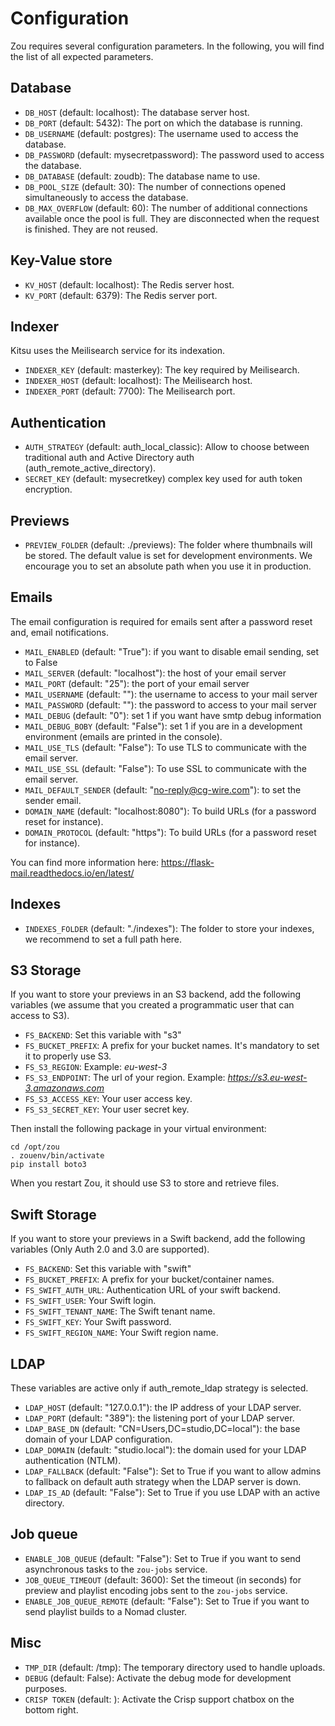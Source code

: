 # Configuration

Zou requires several configuration parameters. In the following, you will find
the list of all expected parameters.

## Database

* `DB_HOST` (default: localhost): The database server host.
* `DB_PORT` (default: 5432): The port on which the database is running.
* `DB_USERNAME` (default: postgres): The username used to access the database.
* `DB_PASSWORD` (default: mysecretpassword): The password used to access the
  database.
* `DB_DATABASE` (default: zoudb): The database name to use.
* `DB_POOL_SIZE` (default: 30): The number of connections opened simultaneously 
  to access the database.
* `DB_MAX_OVERFLOW` (default: 60): The number of additional connections available 
  once the pool is full. They are disconnected when the request is finished. They
  are not reused.

## Key-Value store

* `KV_HOST` (default: localhost): The Redis server host.
* `KV_PORT` (default: 6379): The Redis server port.

## Indexer

Kitsu uses the Meilisearch service for its indexation.

* `INDEXER_KEY` (default: masterkey): The key required by Meilisearch.
* `INDEXER_HOST` (default: localhost): The Meilisearch host.
* `INDEXER_PORT` (default: 7700): The Meilisearch port.

## Authentication

* `AUTH_STRATEGY` (default: auth\_local\_classic): Allow to choose between
traditional auth and Active Directory auth (auth\_remote\_active\_directory).
* `SECRET_KEY` (default: mysecretkey) complex key used for auth token encryption.

## Previews

* `PREVIEW_FOLDER` (default: ./previews): The folder where
  thumbnails will be stored. The default value is set for development
  environments. We encourage you to set an absolute path when you use it in
  production.

## Emails

The email configuration is required for emails sent after a password reset and,
email notifications.

* `MAIL_ENABLED` (default: "True"): if you want to disable email sending, set to False
* `MAIL_SERVER` (default: "localhost"): the host of your email server
* `MAIL_PORT` (default: "25"): the port of your email server
* `MAIL_USERNAME` (default: ""): the username to access to your mail server
* `MAIL_PASSWORD` (default: ""): the password to access to your mail server
* `MAIL_DEBUG` (default: "0"): set 1 if you want have smtp debug information
* `MAIL_DEBUG_BOBY` (default: "False"): set 1 if you are in a development environment
  (emails are printed in the console).
* `MAIL_USE_TLS` (default: "False"): To use TLS to communicate with the email
  server.
* `MAIL_USE_SSL` (default: "False"): To use SSL to communicate with the email
  server.
* `MAIL_DEFAULT_SENDER` (default: "no-reply@cg-wire.com"): to set the sender
  email.
* `DOMAIN_NAME` (default: "localhost:8080"): To build URLs (for a password reset
  for instance).
* `DOMAIN_PROTOCOL` (default: "https"): To build URLs (for a password reset
  for instance).

You can find more information here:
https://flask-mail.readthedocs.io/en/latest/

## Indexes

* `INDEXES_FOLDER` (default: "./indexes"): The folder to store your indexes, we
  recommend to set a full path here.


## S3 Storage

If you want to store your previews in an S3 backend, add the following
variables (we assume that you created a programmatic user that can access
to S3).

* `FS_BACKEND`: Set this variable with "s3"
* `FS_BUCKET_PREFIX`: A prefix for your bucket names. It's mandatory to 
   set it to properly use S3.
* `FS_S3_REGION`: Example: *eu-west-3*
* `FS_S3_ENDPOINT`: The url of your region. 
   Example: *https://s3.eu-west-3.amazonaws.com*
* `FS_S3_ACCESS_KEY`: Your user access key.
* `FS_S3_SECRET_KEY`: Your user secret key.

Then install the following package in your virtual environment:

```
cd /opt/zou
. zouenv/bin/activate
pip install boto3
```

When you restart Zou, it should use S3 to store and retrieve files.

## Swift Storage

If you want to store your previews in a Swift backend, add the following
variables (Only Auth 2.0 and 3.0 are supported).

* `FS_BACKEND`: Set this variable with "swift"
* `FS_BUCKET_PREFIX`: A prefix for your bucket/container names.
* `FS_SWIFT_AUTH_URL`: Authentication URL of your swift backend.
* `FS_SWIFT_USER`: Your Swift login.
* `FS_SWIFT_TENANT_NAME`: The Swift tenant name.
* `FS_SWIFT_KEY`: Your Swift password.
* `FS_SWIFT_REGION_NAME`: Your Swift region name.

## LDAP

These variables are active only if auth\_remote\_ldap strategy is selected.

* `LDAP_HOST` (default: "127.0.0.1"): the IP address of your LDAP server.
* `LDAP_PORT` (default: "389"): the listening port of your LDAP server.
* `LDAP_BASE_DN` (default: "CN=Users,DC=studio,DC=local"): the base domain of your
   LDAP configuration.
* `LDAP_DOMAIN` (default: "studio.local"): the domain used for your LDAP
  authentication (NTLM).
* `LDAP_FALLBACK` (default: "False"): Set to True if you want to allow admins
  to fallback on default auth strategy when the LDAP server is down.
* `LDAP_IS_AD` (default: "False"): Set to True if you use LDAP with an active directory.


## Job queue

* `ENABLE_JOB_QUEUE` (default: "False"): Set to True if you want to send
  asynchronous tasks to the `zou-jobs` service.
* `JOB_QUEUE_TIMEOUT` (default: 3600): Set the timeout (in seconds) for preview and playlist encoding jobs sent to the `zou-jobs` service.
* `ENABLE_JOB_QUEUE_REMOTE` (default: "False"): Set to True if you want to send
  playlist builds to a Nomad cluster.


## Misc

* `TMP_DIR` (default: /tmp): The temporary directory used to handle uploads.
* `DEBUG` (default: False): Activate the debug mode for development purposes.
* `CRISP TOKEN` (default: ): Activate the Crisp support chatbox on the bottom right.
